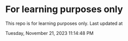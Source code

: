 # For learning purposes only
This repo is for learning purposes only.
Last updated at

Tuesday, November 21, 2023 11:14:48 PM


